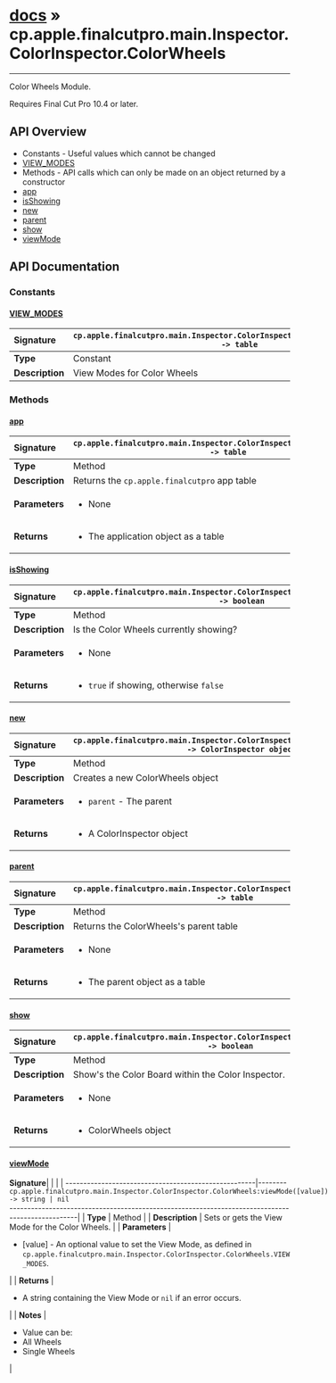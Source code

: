 # [docs](index.md) » cp.apple.finalcutpro.main.Inspector.ColorInspector.ColorWheels
---

Color Wheels Module.

Requires Final Cut Pro 10.4 or later.

## API Overview
* Constants - Useful values which cannot be changed
 * [VIEW_MODES](#view_modes)
* Methods - API calls which can only be made on an object returned by a constructor
 * [app](#app)
 * [isShowing](#isshowing)
 * [new](#new)
 * [parent](#parent)
 * [show](#show)
 * [viewMode](#viewmode)

## API Documentation

### Constants

#### [VIEW_MODES](#view_modes)
| <span style="float: left;">**Signature**</span> | <span style="float: left;">`cp.apple.finalcutpro.main.Inspector.ColorInspector.ColorWheels.VIEW_MODES -> table` </span>                                                          |
| -----------------------------------------------------|---------------------------------------------------------------------------------------------------------|
| **Type**                                             | Constant                                                                                         |
| **Description**                                      | View Modes for Color Wheels                                                                                         |

### Methods

#### [app](#app)
| <span style="float: left;">**Signature**</span> | <span style="float: left;">`cp.apple.finalcutpro.main.Inspector.ColorInspector.ColorWheels:app() -> table` </span>                                                          |
| -----------------------------------------------------|---------------------------------------------------------------------------------------------------------|
| **Type**                                             | Method                                                                                         |
| **Description**                                      | Returns the `cp.apple.finalcutpro` app table                                                                                         |
| **Parameters**                                       | <ul><li>None</li></ul> |
| **Returns**                                          | <ul><li>The application object as a table</li></ul>          |

#### [isShowing](#isshowing)
| <span style="float: left;">**Signature**</span> | <span style="float: left;">`cp.apple.finalcutpro.main.Inspector.ColorInspector.ColorWheels:isShowing() -> boolean` </span>                                                          |
| -----------------------------------------------------|---------------------------------------------------------------------------------------------------------|
| **Type**                                             | Method                                                                                         |
| **Description**                                      | Is the Color Wheels currently showing?                                                                                         |
| **Parameters**                                       | <ul><li>None</li></ul> |
| **Returns**                                          | <ul><li>`true` if showing, otherwise `false`</li></ul>          |

#### [new](#new)
| <span style="float: left;">**Signature**</span> | <span style="float: left;">`cp.apple.finalcutpro.main.Inspector.ColorInspector.ColorWheels:new(parent) -> ColorInspector object` </span>                                                          |
| -----------------------------------------------------|---------------------------------------------------------------------------------------------------------|
| **Type**                                             | Method                                                                                         |
| **Description**                                      | Creates a new ColorWheels object                                                                                         |
| **Parameters**                                       | <ul><li>`parent`		- The parent</li></ul> |
| **Returns**                                          | <ul><li>A ColorInspector object</li></ul>          |

#### [parent](#parent)
| <span style="float: left;">**Signature**</span> | <span style="float: left;">`cp.apple.finalcutpro.main.Inspector.ColorInspector.ColorWheels:parent() -> table` </span>                                                          |
| -----------------------------------------------------|---------------------------------------------------------------------------------------------------------|
| **Type**                                             | Method                                                                                         |
| **Description**                                      | Returns the ColorWheels's parent table                                                                                         |
| **Parameters**                                       | <ul><li>None</li></ul> |
| **Returns**                                          | <ul><li>The parent object as a table</li></ul>          |

#### [show](#show)
| <span style="float: left;">**Signature**</span> | <span style="float: left;">`cp.apple.finalcutpro.main.Inspector.ColorInspector.ColorWheels:show() -> boolean` </span>                                                          |
| -----------------------------------------------------|---------------------------------------------------------------------------------------------------------|
| **Type**                                             | Method                                                                                         |
| **Description**                                      | Show's the Color Board within the Color Inspector.                                                                                         |
| **Parameters**                                       | <ul><li>None</li></ul> |
| **Returns**                                          | <ul><li>ColorWheels object</li></ul>          |

#### [viewMode](#viewmode)
| <span style="float: left;">**Signature**</span> | <span style="float: left;">`cp.apple.finalcutpro.main.Inspector.ColorInspector.ColorWheels:viewMode([value]) -> string | nil` </span>                                                          |
| -----------------------------------------------------|---------------------------------------------------------------------------------------------------------|
| **Type**                                             | Method                                                                                         |
| **Description**                                      | Sets or gets the View Mode for the Color Wheels.                                                                                         |
| **Parameters**                                       | <ul><li>[value] - An optional value to set the View Mode, as defined in `cp.apple.finalcutpro.main.Inspector.ColorInspector.ColorWheels.VIEW_MODES`.</li></ul> |
| **Returns**                                          | <ul><li>A string containing the View Mode or `nil` if an error occurs.</li></ul>          |
| **Notes**                                            | <ul><li>Value can be:</li><li>  All Wheels</li><li>  Single Wheels</li></ul>                |


